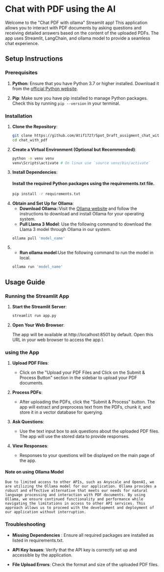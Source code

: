 # Chat with PDF using the AI

Welcome to the "Chat PDF with ollama" Streamlit app! This application allows you to interact with PDF documents by asking questions and receiving detailed answers based on the content of the uploaded PDFs. The app uses Streamlit, LangChain, and ollama model to provide a seamless chat experience.

## Setup Instructions

### Prerequisites

1. **Python**: Ensure that you have Python 3.7 or higher installed. Download it from the [official Python website](https://www.python.org/downloads/).

2. **Pip**: Make sure you have pip installed to manage Python packages. Check this by running `pip --version` in your terminal.

### Installation

1. **Clone the Repository**:
   ```bash
   git clone https://github.com/Atif1727/Spot_Draft_assigment_chat_with_pdf.git
   cd chat_with_pdf
2. **Create a Virtual Environment (Optional but Recommended)**:
    ```bash
    python -m venv venv
    venv\Scripts\activate # On linux use `source venv/bin/activate`
3. **Install Dependencies**:
    #### Install the required Python packages using the requirements.txt file.
    ```bash
    pip install -r requirements.txt
4. **Obtain and Set Up for Ollama**:
    * **Download Ollama:**:Visit the [Ollama website](https://ollama.com/) and follow the instructions to download and install Ollama for your operating system.
    * **Pull Llama 3 Model**: Use the following command to download the Llama 3 model through Ollama in our system.
    ```bash
    ollama pull 'model_name'
5. * **Run ollama model**:Use the following command to run the model in local.
    ```bash
    ollama run 'model_name'

## Usage Guide

### Running the Streamlit App
1. **Start the Streamlit Server**:
    ```bash
    streamlit run app.py
2. **Open Your Web Browser**:

    The app will be available at http://localhost:8501 by default. Open this URL in your web browser to access the app.\

### using the App

1. **Upload PDF Files**:
    * Click on the "Upload your PDF Files and Click on the Submit & Process Button" section in the sidebar to upload your PDF documents.

2. **Process PDFs**:
    * After uploading the PDFs, click the "Submit & Process" button. The app will extract and preprocess text from the PDFs, chunk it, and store it in a vector database for querying.

3. **Ask Questions**:
    * Use the text input box to ask questions about the uploaded PDF files. The app will use the stored data to provide responses.

4. **View Responses**:
    * Responses to your questions will be displayed on the main page of the app.

#### Note on using Ollama Model
    Due to limited access to other APIs, such as Anyscale and OpenAI, we are utilizing the Ollama model for our application. Ollama provides a robust and effective alternative that meets our needs for natural language processing and interaction with PDF documents. By using Ollama, we ensure continued functionality and performance while navigating the limitations in access to other API services. This approach allows us to proceed with the development and deployment of our application without interruption.
    

### Troubleshooting

* **Missing Dependencies** : Ensure all required packages are installed as listed in requirements.txt.

* **API Key Issues**: Verify that the API key is correctly set up and accessible by the application.

* **File Upload Errors**: Check the format and size of the uploaded PDF files.